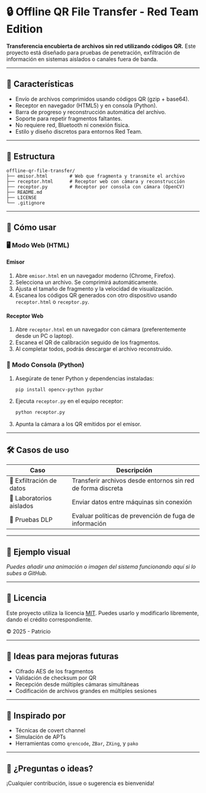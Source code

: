 # 🔒 Offline QR File Transfer - Red Team Edition

**Transferencia encubierta de archivos sin red utilizando códigos QR.**
Este proyecto está diseñado para pruebas de penetración, exfiltración de información en sistemas aislados o canales fuera de banda.

---

## 🧰 Características

- Envío de archivos comprimidos usando códigos QR (gzip + base64).
- Receptor en navegador (HTML5) y en consola (Python).
- Barra de progreso y reconstrucción automática del archivo.
- Soporte para repetir fragmentos faltantes.
- No requiere red, Bluetooth ni conexión física.
- Estilo y diseño discretos para entornos Red Team.

---

## 📂 Estructura

```
offline-qr-file-transfer/
├── emisor.html        # Web que fragmenta y transmite el archivo
├── receptor.html      # Receptor web con cámara y reconstrucción
├── receptor.py        # Receptor por consola con cámara (OpenCV)
├── README.md
├── LICENSE
└── .gitignore
```

---

## 🚀 Cómo usar

### 🖥 Modo Web (HTML)
#### Emisor
1. Abre `emisor.html` en un navegador moderno (Chrome, Firefox).
2. Selecciona un archivo. Se comprimirá automáticamente.
3. Ajusta el tamaño de fragmento y la velocidad de visualización.
4. Escanea los códigos QR generados con otro dispositivo usando `receptor.html` o `receptor.py`.

#### Receptor Web
1. Abre `receptor.html` en un navegador con cámara (preferentemente desde un PC o laptop).
2. Escanea el QR de calibración seguido de los fragmentos.
3. Al completar todos, podrás descargar el archivo reconstruido.

### 🐍 Modo Consola (Python)
1. Asegúrate de tener Python y dependencias instaladas:
   ```bash
   pip install opencv-python pyzbar
   ```
2. Ejecuta `receptor.py` en el equipo receptor:
   ```bash
   python receptor.py
   ```
3. Apunta la cámara a los QR emitidos por el emisor.

---

## 🛠 Casos de uso

| Caso                    | Descripción |
|-------------------------|-------------|
| 🔐 Exfiltración de datos | Transferir archivos desde entornos sin red de forma discreta |
| 🧪 Laboratorios aislados | Enviar datos entre máquinas sin conexión |
| 💼 Pruebas DLP           | Evaluar políticas de prevención de fuga de información |

---

## 🧪 Ejemplo visual

*Puedes añadir una animación o imagen del sistema funcionando aquí si lo subes a GitHub.*

---

## 📜 Licencia

Este proyecto utiliza la licencia [MIT](LICENSE). Puedes usarlo y modificarlo libremente, dando el crédito correspondiente.

© 2025 - Patricio

---

## 🧠 Ideas para mejoras futuras

- Cifrado AES de los fragmentos
- Validación de checksum por QR
- Recepción desde múltiples cámaras simultáneas
- Codificación de archivos grandes en múltiples sesiones

---

## 🧩 Inspirado por

- Técnicas de covert channel
- Simulación de APTs
- Herramientas como `qrencode`, `ZBar`, `ZXing`, y `pako`

---

## 💬 ¿Preguntas o ideas?

¡Cualquier contribución, issue o sugerencia es bienvenida!
